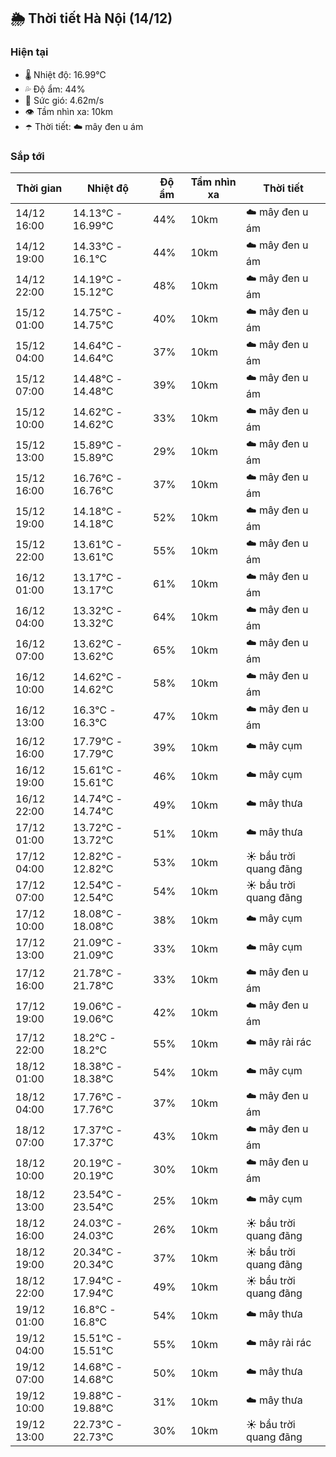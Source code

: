 ## 🌦️ Thời tiết Hà Nội (14/12)

### Hiện tại

- 🌡️ Nhiệt độ: 16.99℃
- 💦 Độ ẩm: 44%
- 💨 Sức gió: 4.62m/s
- 👁️ Tầm nhìn xa: 10km
- ☂️ Thời tiết: ☁️ mây đen u ám

### Sắp tới

| Thời gian | Nhiệt độ | Độ ẩm | Tầm nhìn xa | Thời tiết |
| --- | --- | --- | --- | --- |
| 14/12 16:00 | 14.13℃ - 16.99℃ | 44% | 10km | ☁️ mây đen u ám |
| 14/12 19:00 | 14.33℃ - 16.1℃ | 44% | 10km | ☁️ mây đen u ám |
| 14/12 22:00 | 14.19℃ - 15.12℃ | 48% | 10km | ☁️ mây đen u ám |
| 15/12 01:00 | 14.75℃ - 14.75℃ | 40% | 10km | ☁️ mây đen u ám |
| 15/12 04:00 | 14.64℃ - 14.64℃ | 37% | 10km | ☁️ mây đen u ám |
| 15/12 07:00 | 14.48℃ - 14.48℃ | 39% | 10km | ☁️ mây đen u ám |
| 15/12 10:00 | 14.62℃ - 14.62℃ | 33% | 10km | ☁️ mây đen u ám |
| 15/12 13:00 | 15.89℃ - 15.89℃ | 29% | 10km | ☁️ mây đen u ám |
| 15/12 16:00 | 16.76℃ - 16.76℃ | 37% | 10km | ☁️ mây đen u ám |
| 15/12 19:00 | 14.18℃ - 14.18℃ | 52% | 10km | ☁️ mây đen u ám |
| 15/12 22:00 | 13.61℃ - 13.61℃ | 55% | 10km | ☁️ mây đen u ám |
| 16/12 01:00 | 13.17℃ - 13.17℃ | 61% | 10km | ☁️ mây đen u ám |
| 16/12 04:00 | 13.32℃ - 13.32℃ | 64% | 10km | ☁️ mây đen u ám |
| 16/12 07:00 | 13.62℃ - 13.62℃ | 65% | 10km | ☁️ mây đen u ám |
| 16/12 10:00 | 14.62℃ - 14.62℃ | 58% | 10km | ☁️ mây đen u ám |
| 16/12 13:00 | 16.3℃ - 16.3℃ | 47% | 10km | ☁️ mây đen u ám |
| 16/12 16:00 | 17.79℃ - 17.79℃ | 39% | 10km | ☁️ mây cụm |
| 16/12 19:00 | 15.61℃ - 15.61℃ | 46% | 10km | ☁️ mây cụm |
| 16/12 22:00 | 14.74℃ - 14.74℃ | 49% | 10km | ☁️ mây thưa |
| 17/12 01:00 | 13.72℃ - 13.72℃ | 51% | 10km | ☁️ mây thưa |
| 17/12 04:00 | 12.82℃ - 12.82℃ | 53% | 10km | ☀️ bầu trời quang đãng |
| 17/12 07:00 | 12.54℃ - 12.54℃ | 54% | 10km | ☀️ bầu trời quang đãng |
| 17/12 10:00 | 18.08℃ - 18.08℃ | 38% | 10km | ☁️ mây cụm |
| 17/12 13:00 | 21.09℃ - 21.09℃ | 33% | 10km | ☁️ mây cụm |
| 17/12 16:00 | 21.78℃ - 21.78℃ | 33% | 10km | ☁️ mây đen u ám |
| 17/12 19:00 | 19.06℃ - 19.06℃ | 42% | 10km | ☁️ mây đen u ám |
| 17/12 22:00 | 18.2℃ - 18.2℃ | 55% | 10km | ☁️ mây rải rác |
| 18/12 01:00 | 18.38℃ - 18.38℃ | 54% | 10km | ☁️ mây cụm |
| 18/12 04:00 | 17.76℃ - 17.76℃ | 37% | 10km | ☁️ mây đen u ám |
| 18/12 07:00 | 17.37℃ - 17.37℃ | 43% | 10km | ☁️ mây đen u ám |
| 18/12 10:00 | 20.19℃ - 20.19℃ | 30% | 10km | ☁️ mây đen u ám |
| 18/12 13:00 | 23.54℃ - 23.54℃ | 25% | 10km | ☁️ mây cụm |
| 18/12 16:00 | 24.03℃ - 24.03℃ | 26% | 10km | ☀️ bầu trời quang đãng |
| 18/12 19:00 | 20.34℃ - 20.34℃ | 37% | 10km | ☀️ bầu trời quang đãng |
| 18/12 22:00 | 17.94℃ - 17.94℃ | 49% | 10km | ☀️ bầu trời quang đãng |
| 19/12 01:00 | 16.8℃ - 16.8℃ | 54% | 10km | ☁️ mây thưa |
| 19/12 04:00 | 15.51℃ - 15.51℃ | 55% | 10km | ☁️ mây rải rác |
| 19/12 07:00 | 14.68℃ - 14.68℃ | 50% | 10km | ☁️ mây thưa |
| 19/12 10:00 | 19.88℃ - 19.88℃ | 31% | 10km | ☁️ mây thưa |
| 19/12 13:00 | 22.73℃ - 22.73℃ | 30% | 10km | ☀️ bầu trời quang đãng |
